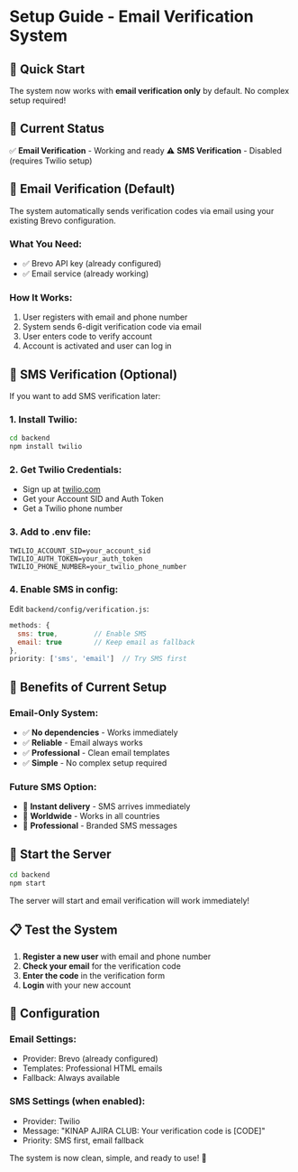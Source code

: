 # Setup Guide - Email Verification System

## 🎉 Quick Start

The system now works with **email verification only** by default. No complex setup required!

## 🚀 Current Status

✅ **Email Verification** - Working and ready
⚠️ **SMS Verification** - Disabled (requires Twilio setup)

## 📧 Email Verification (Default)

The system automatically sends verification codes via email using your existing Brevo configuration.

### **What You Need:**
- ✅ Brevo API key (already configured)
- ✅ Email service (already working)

### **How It Works:**
1. User registers with email and phone number
2. System sends 6-digit verification code via email
3. User enters code to verify account
4. Account is activated and user can log in

## 📱 SMS Verification (Optional)

If you want to add SMS verification later:

### **1. Install Twilio:**
```bash
cd backend
npm install twilio
```

### **2. Get Twilio Credentials:**
- Sign up at [twilio.com](https://twilio.com)
- Get your Account SID and Auth Token
- Get a Twilio phone number

### **3. Add to .env file:**
```env
TWILIO_ACCOUNT_SID=your_account_sid
TWILIO_AUTH_TOKEN=your_auth_token
TWILIO_PHONE_NUMBER=your_twilio_phone_number
```

### **4. Enable SMS in config:**
Edit `backend/config/verification.js`:
```javascript
methods: {
  sms: true,         // Enable SMS
  email: true        // Keep email as fallback
},
priority: ['sms', 'email']  // Try SMS first
```

## 🎯 Benefits of Current Setup

### **Email-Only System:**
- ✅ **No dependencies** - Works immediately
- ✅ **Reliable** - Email always works
- ✅ **Professional** - Clean email templates
- ✅ **Simple** - No complex setup required

### **Future SMS Option:**
- 📱 **Instant delivery** - SMS arrives immediately
- 📱 **Worldwide** - Works in all countries
- 📱 **Professional** - Branded SMS messages

## 🚀 Start the Server

```bash
cd backend
npm start
```

The server will start and email verification will work immediately!

## 📋 Test the System

1. **Register a new user** with email and phone number
2. **Check your email** for the verification code
3. **Enter the code** in the verification form
4. **Login** with your new account

## 🔧 Configuration

### **Email Settings:**
- Provider: Brevo (already configured)
- Templates: Professional HTML emails
- Fallback: Always available

### **SMS Settings (when enabled):**
- Provider: Twilio
- Message: "KINAP AJIRA CLUB: Your verification code is [CODE]"
- Priority: SMS first, email fallback

The system is now clean, simple, and ready to use! 🎉 